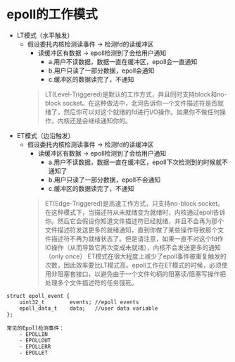 # epoll的工作模式

* LT模式（水平触发）
  * 假设委托内核检测读事件 -> 检测fd的读缓冲区
    * 读缓冲区有数据 -> epoll检测到了会给用户通知
      * a.用户不读数据，数据一直在缓冲区，epoll会一直通知
      * b.用户只读了一部分数据，epoll会通知
      * c.缓冲区的数据读完了，不通知
    > LT(Level-Triggered)是默认的工作方式，并且同时支持block和no-block socket。在这种做法中，北河告诉你一个文件描述符是否就绪了，然后你可以对这个就绪的fd进行I/O操作。如果你不做任何操作，内核还是会继续通知你的。
* ET模式（边沿触发）
  * 假设委托内核检测读事件 -> 检测fd的读缓冲区
    * 读缓冲区有数据 -> epoll检测到了会给用户通知
      * a.用户不读数据，数据一直在缓冲区，epoll下次检测到的时候就不通知了
      * b.用户只读了一部分数据，epoll不会通知
      * c.缓冲区的数据读完了，不通知
    > ET(Edge-Triggered)是高速工作方式，只支持no-block socket。在这种模式下，当描述符从未就绪变为就绪时，内核通过epoll告诉你。然后它会假设你知道文件描述符已经就绪，并且不会再为那个文件描述符发送更多的就绪通知，直到你做了某些操作导致那个文件描述符不再为就绪状态了。但是请注意，如果一直不对这个fd作IO操作（从而导致它再次变成未就绪），内核不会发送更多的通知（only once）
    > ET模式在很大程度上减少了epoll事件被重复触发的次数，因此效率要比LT模式高。epoll工作在ET模式的时候，必须使用非阻塞套接口，以避免由于一个文件句柄的阻塞读/阻塞写操作把处理多个文件描述符的任务饿死。

```
struct epoll_event {
    uint32_t        events; //epoll events
    epoll_data_t    data;   //user data variable
};

常见的Epoll检测事件：
    - EPOLLIN
    - EPOLLOUT
    - EPOLLERR
    - EPOLLET
```


